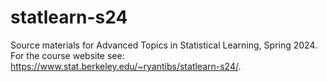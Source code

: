 # statlearn-s24

Source materials for Advanced Topics in Statistical Learning, Spring 2024.
For the course website see: https://www.stat.berkeley.edu/~ryantibs/statlearn-s24/.
